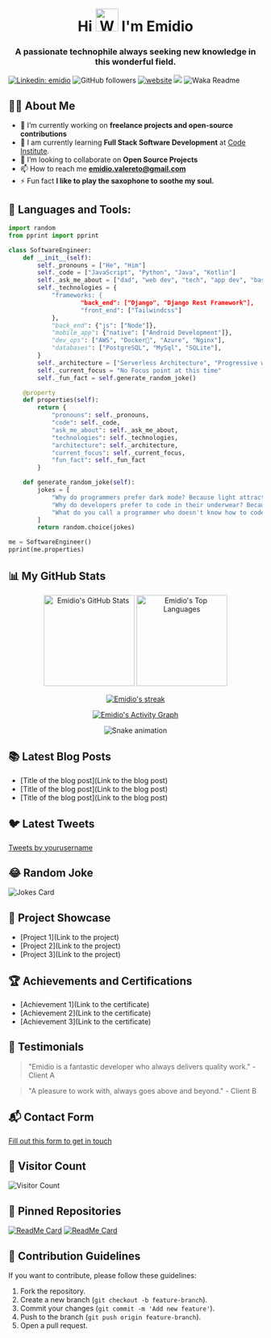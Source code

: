 <h1 align="center">Hi <img src="https://raw.githubusercontent.com/nixin72/nixin72/master/wave.gif" alt="Waving hand animated gif" height="45" width="45" /> I'm Emidio</h1>
<h3 align="center">A passionate technophile always seeking new knowledge in this wonderful field.</h3>

[![Linkedin: emidio](https://img.shields.io/badge/-emidio-blue?style=flat-square&logo=Linkedin&logoColor=white&link=https://www.linkedin.com/in/emidiovalereto/)](https://www.linkedin.com/in/emidiovalereto/)
![GitHub followers](https://img.shields.io/github/followers/emidiovaleretto?label=Follow&style=social)
[![website](https://img.shields.io/badge/Website-46a2f1.svg?&style=flat-square&logo=Google-Chrome&logoColor=white&link=https://emidiovaleretto.dev/)](https://emidiovaleretto.dev/)
![](https://visitor-badge.glitch.me/badge?page_id=emidiovaleretto.emidiovaleretto)
![Waka Readme](https://github.com/emidiovaleretto/emidiovaleretto/workflows/Waka%20Readme/badge.svg)

## 🙋‍♂️ About Me

- 🔭 I’m currently working on **freelance projects and open-source contributions**
- 🌱 I am currently learning **Full Stack Software Development** at [Code Institute](https://codeinstitute.net/).
- 👯 I’m looking to collaborate on **Open Source Projects**
- 📫 How to reach me **emidio.valereto@gmail.com**
- ⚡ Fun fact **I like to play the saxophone to soothe my soul.**

## 🚀 Languages and Tools:

``` python
import random
from pprint import pprint

class SoftwareEngineer:
    def __init__(self):
        self._pronouns = ["He", "Him"]
        self._code = ["JavaScript", "Python", "Java", "Kotlin"]
        self._ask_me_about = ["dad", "web dev", "tech", "app dev", "bassist"]
        self._technologies = {
            "frameworks: {
                    "back_end": ["Django", "Django Rest Framework"],
                    "front_end": ["Tailwindcss"]
            },
            "back_end": {"js": ["Node"]},
            "mobile_app": {"native": ["Android Development"]},
            "dev_ops": ["AWS", "Docker🐳", "Azure", "Nginx"],
            "databases": ["PostgreSQL", "MySql", "SQLite"],
        }
        self._architecture = ["Serverless Architecture", "Progressive web applications", "Single page applications"]
        self._current_focus = "No Focus point at this time"
        self._fun_fact = self.generate_random_joke()

    @property
    def properties(self):
        return {
            "pronouns": self._pronouns,
            "code": self._code,
            "ask_me_about": self._ask_me_about,
            "technologies": self._technologies,
            "architecture": self._architecture,
            "current_focus": self._current_focus,
            "fun_fact": self._fun_fact
        }

    def generate_random_joke(self):
        jokes = [
            "Why do programmers prefer dark mode? Because light attracts bugs.",
            "Why do developers prefer to code in their underwear? Because it's a byte-sized problem.",
            "What do you call a programmer who doesn't know how to code? A manager."
        ]
        return random.choice(jokes)

me = SoftwareEngineer()
pprint(me.properties)
```

## 📊 My GitHub Stats

<p align="center">
  <a href="https://github.com/emidiovaleretto/emidiovaleretto.git"><img alt="Emidio's GitHub Stats" height="180em" src="https://github-readme-stats.vercel.app/api?username=emidiovaleretto&show_icons=true&count_private=true&theme=react&hide_border=true&bg_color=0D1117" /></a>
  <a href="https://github.com/emidiovaleretto/emidiovaleretto.git"><img alt="Emidio's Top Languages" height="180em" src="https://github-readme-stats.vercel.app/api/top-langs/?username=emidiovaleretto&langs_count=8&count_private=true&layout=compact&theme=react&hide_border=true&bg_color=0D1117" /></a>
</p>

<p align="center">
<a href="https://github.com/emidiovaleretto/emidiovaleretto.git">
    <img title="🔥 Get streak stats for your profile at git.io/streak-stats" alt="Emidio's streak" src="https://github-readme-streak-stats.herokuapp.com/?user=emidiovaleretto&theme=black-ice&hide_border=true&stroke=0000&background=060A0CD0"/>
</a>
</p>

<p align="center">
<a href="https://github.com/emidiovaleretto/emidiovaleretto.git"><img alt="Emidio's Activity Graph" src="https://activity-graph.herokuapp.com/graph?username=emidiovaleretto&bg_color=0D1117&color=5BCDEC&line=5BCDEC&point=FFFFFF&hide_border=true" /></a>
</p>

<p align="center">
 <img alt="Snake animation" src="https://github.com/emidiovaleretto/emidiovaleretto/blob/output/github-contribution-grid-snake.svg"/>
</p>

## 📚 Latest Blog Posts
<!-- BLOG-POST-LIST:START -->
- [Title of the blog post](Link to the blog post)
- [Title of the blog post](Link to the blog post)
- [Title of the blog post](Link to the blog post)
<!-- BLOG-POST-LIST:END -->

## 🐦 Latest Tweets
<!-- TWITTER:START -->
<a class="twitter-timeline" href="https://twitter.com/yourusername?ref_src=twsrc%5Etfw">Tweets by yourusername</a> <script async src="https://platform.twitter.com/widgets.js" charset="utf-8"></script>
<!-- TWITTER:END -->

## 😂 Random Joke
![Jokes Card](https://readme-jokes.vercel.app/api)

## 💼 Project Showcase
- [Project 1](Link to the project)
- [Project 2](Link to the project)
- [Project 3](Link to the project)

## 🏆 Achievements and Certifications
- [Achievement 1](Link to the certificate)
- [Achievement 2](Link to the certificate)
- [Achievement 3](Link to the certificate)

## 🌟 Testimonials
> "Emidio is a fantastic developer who always delivers quality work." - Client A

> "A pleasure to work with, always goes above and beyond." - Client B

## 📬 Contact Form
[Fill out this form to get in touch](https://forms.gle/your-form-link)

## 👀 Visitor Count
![Visitor Count](https://visitor-badge.laobi.icu/badge?page_id=emidiovaleretto.emidiovaleretto)

## 📌 Pinned Repositories
[![ReadMe Card](https://github-readme-stats.vercel.app/api/pin/?username=emidiovaleretto&repo=repo1&theme=react)](https://github.com/emidiovaleretto/repo1)
[![ReadMe Card](https://github-readme-stats.vercel.app/api/pin/?username=emidiovaleretto&repo=repo2&theme=react)](https://github.com/emidiovaleretto/repo2)

## 📝 Contribution Guidelines
If you want to contribute, please follow these guidelines:
1. Fork the repository.
2. Create a new branch (`git checkout -b feature-branch`).
3. Commit your changes (`git commit -m 'Add new feature'`).
4. Push to the branch (`git push origin feature-branch`).
5. Open a pull request.
